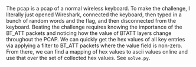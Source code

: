 The pcap is a pcap of a normal wireless keyboard. To make the challenge, I literally just opened Wireshark, connected the keyboard, then typed in a bunch of random words and the flag, and then disconnected from the keyboard. Beating the challenge requires knowing the importance of the BT_ATT packets and noticing how the value of BTATT layers change throughout the PCAP. We can quickly get the hex values of all key entries via applying a filter to BT_ATT packets where the value field is non-zero. From there, we can find a mapping of hex values to ascii values online and use that over the set of collected hex values. See `solve.py`.